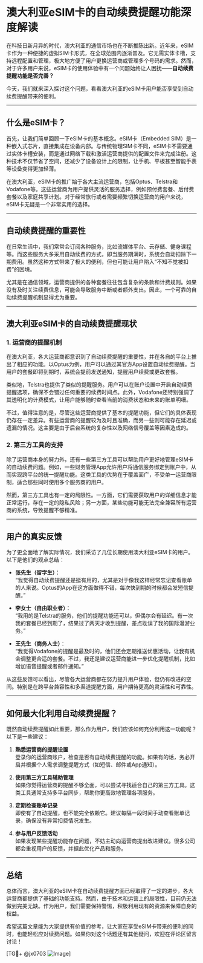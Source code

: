 # 澳大利亚eSIM卡的自动续费提醒功能深度解读

在科技日新月异的时代，澳大利亚的通信市场也在不断推陈出新。近年来，eSIM卡作为一种便捷的虚拟SIM卡形式，在全球范围内逐渐普及。它无需实体卡槽，支持远程配置和管理，极大地方便了用户更换运营商或管理多个号码的需求。然而，对于许多用户来说，eSIM卡的使用体验中有一个问题始终让人困扰——**自动续费提醒功能是否完善？**

今天，我们就来深入探讨这个问题，看看澳大利亚的eSIM卡用户能否享受到自动续费提醒带来的便利。

---

## 什么是eSIM卡？

首先，让我们简单回顾一下eSIM卡的基本概念。eSIM卡（Embedded SIM）是一种嵌入式芯片，直接集成在设备内部。与传统物理SIM卡不同，eSIM卡不需要通过实体卡槽安装，而是通过网络下载和激活运营商提供的配置文件来完成注册。这种技术不仅节省了空间，还减少了设备设计上的限制，让手机、平板甚至智能手表等设备变得更加轻薄。

在澳大利亚，eSIM卡的推广始于各大主流运营商，包括Optus、Telstra和Vodafone等。这些运营商为用户提供灵活的服务选择，例如预付费套餐、后付费套餐以及家庭共享计划。对于经常旅行或者需要频繁切换运营商的用户来说，eSIM卡无疑是一个非常实用的选择。

---

## 自动续费提醒的重要性

在日常生活中，我们常常会订阅各种服务，比如流媒体平台、云存储、健身课程等。而这些服务大多采用自动续费的方式，即当服务期满时，系统会自动扣除下一期费用。虽然这种方式带来了极大的便利，但也可能让用户陷入“不知不觉被扣费”的困境。

尤其是在通信领域，运营商提供的各种套餐往往包含复杂的条款和计费规则。如果没有及时关注续费信息，可能会导致服务中断或者额外支出。因此，一个可靠的自动续费提醒机制显得尤为重要。

---

## 澳大利亚eSIM卡的自动续费提醒现状

### 1. **运营商的提醒机制**
在澳大利亚，各大运营商都意识到了自动续费提醒的重要性，并在各自的平台上推出了相应的功能。以Optus为例，用户可以通过其官方App设置自动续费提醒。当用户的套餐即将到期时，系统会提前发送通知，提醒用户续费或更改套餐。

类似地，Telstra也提供了类似的提醒服务。用户可以在账户设置中开启自动续费提醒选项，确保不会错过任何重要的续费时间点。此外，Vodafone还特别强调了其透明化的计费模式，让用户能够随时查看当前的消费状态和未来的账单明细。

不过，值得注意的是，尽管这些运营商提供了基本的提醒功能，但它们的具体表现仍存在一定差异。有些运营商的提醒较为及时且准确，而另一些则可能存在延迟或遗漏的情况。这主要是由于后台系统的复杂性以及网络信号覆盖等因素造成的。

### 2. **第三方工具的支持**
除了运营商本身的努力外，还有一些第三方工具可以帮助用户更好地管理eSIM卡的自动续费问题。例如，一些财务管理App允许用户将通信服务绑定到账户中，从而实现跨平台的统一提醒功能。这类工具的优势在于覆盖面广，不受单一运营商限制，适合那些同时使用多个服务商的用户。

然而，第三方工具也有一定的局限性。一方面，它们需要获取用户的详细信息才能正常运行，存在一定的隐私风险；另一方面，某些功能可能无法完全兼容所有运营商的系统，导致提醒不够精准。

---

## 用户的真实反馈

为了更全面地了解实际情况，我们采访了几位长期使用澳大利亚eSIM卡的用户。以下是他们的观点总结：

- **张先生（留学生）**：  
  “我觉得自动续费提醒还是挺有用的，尤其是对于像我这样经常忘记查看账单的人来说。Optus的App在这方面做得不错，每次快到期的时候都会发短信提醒。”  

- **李女士（自由职业者）**：  
  “我用的是Telstra的服务，他们的提醒功能还可以，但偶尔会有延迟。有一次我的套餐已经到期了，结果过了两天才收到提醒，差点耽误了我的国际漫游业务。”

- **王先生（商务人士）**：  
  “我觉得Vodafone的提醒是最及时的，他们还会定期推送优惠活动，让我有机会调整更合适的套餐。不过，我还是建议运营商能进一步优化提醒机制，比如增加语音提醒或者邮件通知。”

从这些反馈可以看出，尽管各大运营商都在努力提升用户体验，但仍有改进的空间。特别是在跨平台兼容性和多渠道提醒方面，用户期待更高的灵活性和可靠性。

---

## 如何最大化利用自动续费提醒？

既然自动续费提醒如此重要，那么作为用户，我们应该如何充分利用这一功能呢？以下是一些建议：

1. **熟悉运营商的提醒设置**  
   登录你的运营商账户，检查是否有自动续费提醒的功能。如果有的话，务必开启并根据个人需求调整提醒方式（如短信、邮件或App通知）。

2. **使用第三方工具辅助管理**  
   如果你觉得运营商的提醒不够全面，可以尝试寻找适合自己的第三方工具。这类工具通常支持多平台同步，帮助你更高效地管理各项服务。

3. **定期检查账单记录**  
   即使有了自动提醒，也不能完全依赖它。建议每隔一段时间手动查看账单记录，确保没有异常扣费情况发生。

4. **参与用户反馈活动**  
   如果发现某些提醒功能存在问题，不妨主动向运营商提出改进建议。很多公司都会重视用户的反馈，并据此优化产品和服务。

---

## 总结

总体而言，澳大利亚的eSIM卡在自动续费提醒方面已经取得了一定的进步，各大运营商都提供了基础的功能支持。然而，由于技术和运营上的局限性，目前仍无法做到完美无缺。作为用户，我们需要保持警惕，积极利用现有的资源来保障自身的权益。

希望这篇文章能为大家提供有价值的参考，让大家在享受eSIM卡带来的便利的同时，也能轻松应对续费问题。如果你对这个话题还有其他疑问，欢迎在评论区留言讨论！

[TG💪+ @jx0703 ![Image](https://github.com/user-attachments/assets/dbca1d08-cadb-493c-b0ec-ad6f7a83f270)]